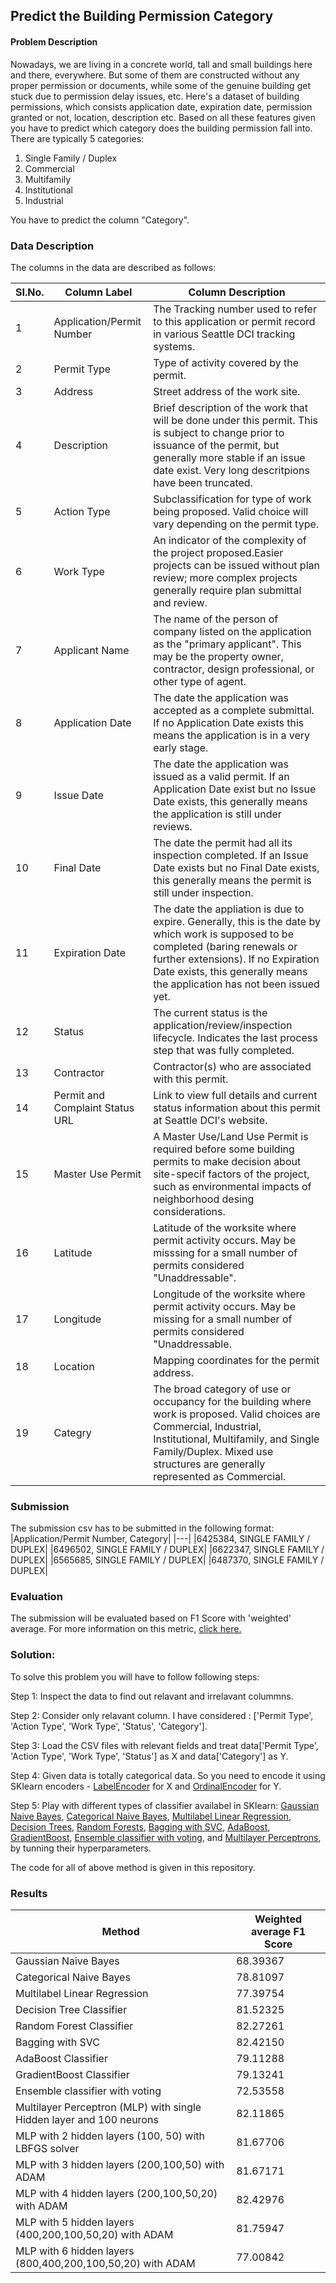## Predict the Building Permission Category

#### Problem Description
Nowadays, we are living in a concrete world, tall and small buildings here and there, everywhere. But some of them are constructed without any proper permission or documents, while some of the genuine building get stuck due to permission delay issues, etc. Here's a dataset of building permissions, which consists application date, expiration date, permission granted or not, location, description etc. Based on all these features given you have to predict which category does the building permission fall into. There are typically 5 categories:

1. Single Family / Duplex
2. Commercial
3. Multifamily
4. Institutional
5. Industrial

You have to predict the column "Category".

### Data Description
The columns in the data are described as follows:

| SI.No.| Column Label |Column Description                           |
|---|---|---|
|1|Application/Permit Number|The Tracking number used to refer to this application or permit record in various Seattle DCI tracking systems.|
|2|Permit Type|Type of activity covered by the permit.|
|3|Address|Street address of the work site.|
|4|Description|Brief description of the work that will be done under this permit. This is subject to change prior to issuance of the permit, but generally more stable if an issue date exist. Very long descritpions have been truncated.|
|5|Action Type|Subclassification for type of work being proposed. Valid choice will vary depending on the permit type.|
|6|Work Type|An indicator of the complexity of the project proposed.Easier projects can be issued without plan review; more complex projects generally require plan submittal and review.|
|7|Applicant Name|The name of the person of company listed on the application as the "primary applicant". This may be the property owner, contractor, design professional, or other type of agent.|
|8|Application Date|The date the application was accepted as a complete submittal. If no Application Date exists this means the application is in a very early stage.|
|9|Issue Date|The date the application was issued as a valid permit. If an Application Date exist but no Issue Date exists, this generally means the application is still under reviews.|
|10|Final Date|The date the permit had all its inspection completed. If an Issue Date exists but no Final Date exists, this generally means the permit is still under inspection.|
|11|Expiration Date|The date the appliation is due to expire. Generally, this is the date by which work is supposed to be completed (baring renewals or further extensions). If no Expiration Date exists, this generally means the application has not been issued yet.|
|12|Status|The current status is the application/review/inspection lifecycle. Indicates the last process step that was fully completed.|
|13|Contractor|Contractor(s) who are associated with this permit.|
|14|Permit and Complaint Status URL| Link to view full details and current status information about this permit at Seattle DCI's website.|
|15|Master Use Permit|A Master Use/Land Use Permit is required before some building permits to make decision about site-specif factors of the project, such as environmental impacts of neighborhood desing considerations.|
|16|Latitude|Latitude of the worksite where permit activity occurs. May be misssing for a small number of permits considered "Unaddressable".|
|17|Longitude|Longitude of the worksite where permit activity occurs. May be missing for a small number of permits considered "Unaddressable.|
|18|Location|Mapping coordinates for the permit address.|
|19|Categry|The broad category of use or occupancy for the building where work is proposed. Valid choices are Commercial, Industrial, Institutional, Multifamily, and Single Family/Duplex. Mixed use structures are generally represented as Commercial.|

### Submission
The submission csv has to be submitted in the following format:
|Application/Permit Number, Category|
|---|
|6425384, SINGLE FAMILY / DUPLEX|
|6496502, SINGLE FAMILY / DUPLEX|
|6622347, SINGLE FAMILY / DUPLEX|
|6565685, SINGLE FAMILY / DUPLEX|
|6487370, SINGLE FAMILY / DUPLEX|

### Evaluation
The submission will be evaluated based on F1 Score with 'weighted' average. For more information on this metric, [click here.](https://scikit-learn.org/stable/modules/generated/sklearn.metrics.f1_score.html)

### Solution:
To solve this problem you will have to follow following steps:

Step 1: Inspect the data to find out relavant and irrelavant colummns.

Step 2: Consider only relavant column. I have considered : ['Permit Type', 'Action Type', 'Work Type', 'Status', 'Category'].

Step 3: Load the CSV files with relevant fields and treat data['Permit Type', 'Action Type', 'Work Type', 'Status'] as X and data['Category'] as Y.

Step 4: Given data is totally categorical data. So you need to encode it using SKlearn encoders - [LabelEncoder](https://scikit-learn.org/stable/modules/generated/sklearn.preprocessing.LabelEncoder.html) for X and [OrdinalEncoder](https://scikit-learn.org/stable/modules/generated/sklearn.preprocessing.OrdinalEncoder.html) for Y. 

Step 5: Play with different types of classifier availabel in SKlearn: [Gaussian Naive Bayes](https://scikit-learn.org/stable/modules/generated/sklearn.naive_bayes.GaussianNB.html), [Categorical Naive Bayes](https://scikit-learn.org/stable/modules/generated/sklearn.naive_bayes.CategoricalNB.html), [Multilabel Linear Regression](https://scikit-learn.org/stable/modules/generated/sklearn.linear_model.LogisticRegression.html#sklearn.linear_model.LogisticRegression), [Decision Trees](https://scikit-learn.org/stable/modules/generated/sklearn.tree.DecisionTreeClassifier.html#sklearn.tree.DecisionTreeClassifier), [Random Forests](https://scikit-learn.org/stable/modules/generated/sklearn.ensemble.RandomForestClassifier.html#sklearn.ensemble.RandomForestClassifier), [Bagging with SVC](https://scikit-learn.org/stable/modules/generated/sklearn.ensemble.BaggingClassifier.html), [AdaBoost](https://scikit-learn.org/stable/modules/generated/sklearn.ensemble.AdaBoostClassifier.html), [GradientBoost](https://scikit-learn.org/stable/modules/generated/sklearn.ensemble.GradientBoostingClassifier.html), [Ensemble classifier with voting](https://scikit-learn.org/stable/modules/generated/sklearn.ensemble.VotingClassifier.html), and [Multilayer Perceptrons](https://scikit-learn.org/stable/modules/generated/sklearn.neural_network.MLPClassifier.html), by tunning their hyperparameters.

The code for all of above method is given in this repository.
### Results
|Method|Weighted average F1 Score|
|---|---|
|Gaussian Naive Bayes|68.39367|
|Categorical Naive Bayes|78.81097|
|Multilabel Linear Regression|77.39754|
|Decision Tree Classifier|81.52325|
|Random Forest Classifier|82.27261|
|Bagging with SVC|82.42150|
|AdaBoost Classifier|79.11288|
|GradientBoost Classifier|79.13241|
|Ensemble classifier with voting|72.53558|
|Multilayer Perceptron (MLP) with single Hidden layer and 100 neurons|82.11865|
|MLP with 2 hidden layers (100, 50) with LBFGS solver|81.67706|
|MLP with 3 hidden layers (200,100,50) with ADAM|81.67171|
|MLP with 4 hidden layers (200,100,50,20) with ADAM|82.42976|
|MLP with 5 hidden layers (400,200,100,50,20) with ADAM|81.75947|
|MLP with 6 hidden layers (800,400,200,100,50,20) with ADAM|77.00842|

